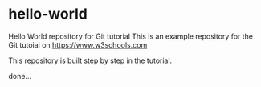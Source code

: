 # hello-world
Hello World repository for Git tutorial
This is an example repository for the Git tutoial on https://www.w3schools.com

This repository is built step by step in the tutorial.

done...
